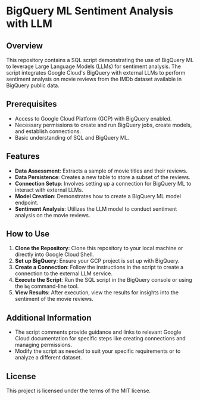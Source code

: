 # BigQuery ML Sentiment Analysis with LLM

## Overview
This repository contains a SQL script demonstrating the use of BigQuery ML to leverage Large Language Models (LLMs) for sentiment analysis. The script integrates Google Cloud's BigQuery with external LLMs to perform sentiment analysis on movie reviews from the IMDb dataset available in BigQuery public data.

## Prerequisites
- Access to Google Cloud Platform (GCP) with BigQuery enabled.
- Necessary permissions to create and run BigQuery jobs, create models, and establish connections.
- Basic understanding of SQL and BigQuery ML.

## Features
- **Data Assessment**: Extracts a sample of movie titles and their reviews.
- **Data Persistence**: Creates a new table to store a subset of the reviews.
- **Connection Setup**: Involves setting up a connection for BigQuery ML to interact with external LLMs.
- **Model Creation**: Demonstrates how to create a BigQuery ML model endpoint.
- **Sentiment Analysis**: Utilizes the LLM model to conduct sentiment analysis on the movie reviews.

## How to Use
1. **Clone the Repository**: Clone this repository to your local machine or directly into Google Cloud Shell.
2. **Set up BigQuery**: Ensure your GCP project is set up with BigQuery.
3. **Create a Connection**: Follow the instructions in the script to create a connection to the external LLM service.
4. **Execute the Script**: Run the SQL script in the BigQuery console or using the `bq` command-line tool.
5. **View Results**: After execution, view the results for insights into the sentiment of the movie reviews.

## Additional Information
- The script comments provide guidance and links to relevant Google Cloud documentation for specific steps like creating connections and managing permissions.
- Modify the script as needed to suit your specific requirements or to analyze a different dataset.


## License

This project is licensed under the terms of the MIT license.